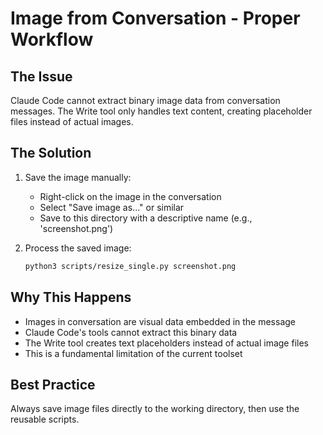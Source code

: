
# Image from Conversation - Proper Workflow

## The Issue
Claude Code cannot extract binary image data from conversation messages.
The Write tool only handles text content, creating placeholder files instead of actual images.

## The Solution
1. Save the image manually:
   - Right-click on the image in the conversation
   - Select "Save image as..." or similar
   - Save to this directory with a descriptive name (e.g., 'screenshot.png')

2. Process the saved image:
   ```bash
   python3 scripts/resize_single.py screenshot.png
   ```

## Why This Happens
- Images in conversation are visual data embedded in the message
- Claude Code's tools cannot extract this binary data
- The Write tool creates text placeholders instead of actual image files
- This is a fundamental limitation of the current toolset

## Best Practice
Always save image files directly to the working directory, then use the reusable scripts.
